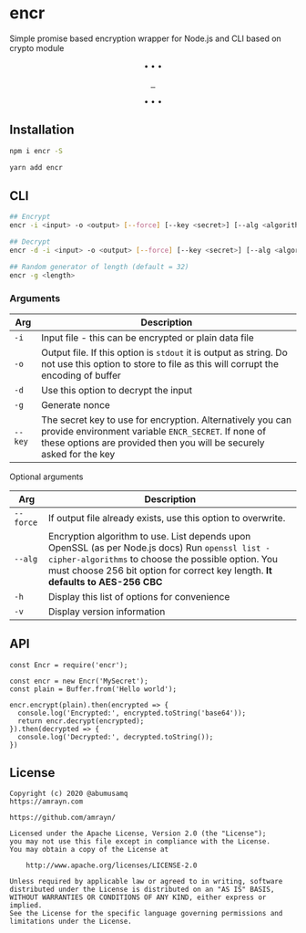 # encr
Simple promise based encryption wrapper for Node.js and CLI based on crypto module

<p align="center">
    •   •   •
</p>

<p align="center">
  <a aria-label="NPM version" href="https://www.npmjs.com/package/encr">
    <img alt="" src="https://img.shields.io/npm/v/encr.svg?style=for-the-badge&labelColor=000000">
  </a>
  <a aria-label="License" href="https://github.com/amrayn/encr/blob/master/LICENSE">
    <img alt="" src="https://img.shields.io/npm/l/encr?style=for-the-badge&labelColor=000000">
  </a>
  <a aria-label="Donate via PayPal" href="https://amrayn.com/donate">
    <img alt="" src="https://img.shields.io/static/v1?label=Donate&message=PayPal&color=purple&style=for-the-badge&labelColor=000000">
  </a>
</p>

<p align="center">
    •   •   •
</p>

## Installation

```bash
npm i encr -S
```

```bash
yarn add encr
```

## CLI

```bash
## Encrypt
encr -i <input> -o <output> [--force] [--key <secret>] [--alg <algorithm>]

## Decrypt
encr -d -i <input> -o <output> [--force] [--key <secret>] [--alg <algorithm>]

## Random generator of length (default = 32)
encr -g <length>
```

### Arguments

| **Arg** | **Description** |
|--|--|
| `-i` | Input file - this can be encrypted or plain data file |
| `-o` | Output file. If this option is `stdout` it is output as string. Do not use this option to store to file as this will corrupt the encoding of buffer |
| `-d` | Use this option to decrypt the input|
| `-g` | Generate nonce|
| `--key` | The secret key to use for encryption. Alternatively you can provide environment variable `ENCR_SECRET`. If none of these options are provided then you will be securely asked for the key |

Optional arguments

| **Arg** | **Description** |
|--|--|
| `--force` | If output file already exists, use this option to overwrite. |
| `--alg` | Encryption algorithm to use. List depends upon OpenSSL (as per Node.js docs) Run `openssl list -cipher-algorithms` to choose the possible option. You must choose 256 bit option for correct key length. **It defaults to AES-256 CBC** |
| `-h` | Display this list of options for convenience |
| `-v` | Display version information |

## API
```
const Encr = require('encr');

const encr = new Encr('MySecret');
const plain = Buffer.from('Hello world');

encr.encrypt(plain).then(encrypted => {
  console.log('Encrypted:', encrypted.toString('base64'));
  return encr.decrypt(encrypted);
}).then(decrypted => {
  console.log('Decrypted:', decrypted.toString());
})
```

## License
```
Copyright (c) 2020 @abumusamq
https://amrayn.com

https://github.com/amrayn/

Licensed under the Apache License, Version 2.0 (the "License");
you may not use this file except in compliance with the License.
You may obtain a copy of the License at

    http://www.apache.org/licenses/LICENSE-2.0

Unless required by applicable law or agreed to in writing, software
distributed under the License is distributed on an "AS IS" BASIS,
WITHOUT WARRANTIES OR CONDITIONS OF ANY KIND, either express or implied.
See the License for the specific language governing permissions and
limitations under the License.
```
